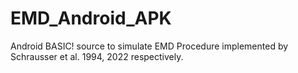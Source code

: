 # EMD_Android_APK
Android BASIC! source to simulate EMD Procedure implemented by Schrausser et al. 1994, 2022 respectively.   
